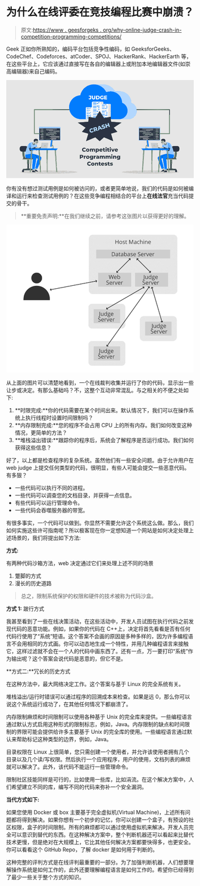 # 为什么在线评委在竞技编程比赛中崩溃？

> 原文:[https://www . geesforgeks . org/why-online-judge-crash-in-competition-programming-competitions/](https://www.geeksforgeeks.org/why-online-judge-crashes-during-competitive-programming-contests/)

Geek 正如你所熟知的，编码平台包括竞争性编码，如 GeeksforGeeks、CodeChef、Codeforces、atCoder、SPOJ、HackerRank、HackerEarth 等，在这些平台上，它应该通过直接写在各自的编辑器上或附加本地编辑器文件(如崇高编辑器)来自己编码。

![Why-Does-Online-Judge-Crashes-During-Competitive-Programming-Contests](img/78d2d984ef79c11fa0375d40c2a4c212.png)

你有没有想过测试用例是如何被访问的，或者更简单地说，我们的代码是如何被编译和运行来检查测试用例的？在这些竞争编程相结合的平台上**在线法官**充当代码提交的骨干。

> **重要免责声明:**在我们继续之前，请参考这张图片以获得更好的理解。

![](img/2bc1449ce926204e2a484624b2e40170.png)

从上面的图片可以清楚地看到，一个在线裁判收集并运行了你的代码，显示出一些让步或决定。有那么基础吗？不，这整个互动非常混乱。与之相关的不便之处如下:

1.  **时限完成:**你的代码需要在某个时间出来。默认情况下，我们可以在操作系统上执行线程时设置时间限制吗？
2.  **内存限制完成:**您的程序不会占用 CPU 上的所有内存。我们如何改变这种情况，更简单的方法？
3.  **堆栈溢出错误:**跟踪你的程序后，系统会了解程序是否运行成功。我们如何获得这些信息？

好了，以上都是检查程序的复杂系统。虽然他们有一些安全问题。由于允许用户在 web judge 上提交任何类型的代码，很明显，有些人可能会提交一些恶意代码。有多狠？

*   一些代码可以执行不同的进程。
*   一些代码可以调查您的文档目录，并获得一点信息。
*   有些代码可以运行管理命令。
*   一些代码会吞噬服务器的带宽。

有很多事实，一个代码可以做到。你显然不需要允许这个系统这么做。那么，我们如何实施这些许可指南呢？所以极客现在你一定想知道一个网站是如何决定处理上述场景的，我们将提出如下方法:

**方式:**

有两种代码沙箱方法，web 决定通过它们来处理上述不同的场景

1.  蹩脚的方式
2.  漫长的历史道路

> 总之，限制系统保护的权限和硬件的技术被称为代码沙盒。

**方式 1:** 跛行方式

我甚至看到了一些在线决策活动，在这些活动中，开发人员试图在执行代码之前发现代码的恶意功能。例如，如果你的代码在 C++上，决定将首先看看是否有任何代码行使用了“系统”短语。这个答案不会画的原因是多种多样的，因为许多编程语言不会用相同的方式画。你可以动态地生成一个特性，并用几种编程语言来接触它，这样过滤就不会在一个人的代码中画东西了。还有一点，万一要打印“系统”作为输出呢？这个答案会说代码是恶意的，但它不是。

**方式二:**冗长的历史方式

在这种方法中，最大网络决定工作。这个答案与基于 Linux 的完全系统有关。

堆栈溢出/运行时错误可以通过程序的回溯成本来检查。如果是远 0，那么你可以说这个系统运行成功了，在其他任何情况下都崩溃了。

内存限制麻烦和时间限制可以使用各种基于 Unix 的完全库来提供。一些编程语言通过默认方式启用这种形式的限制标志，例如，Java。内存限制的缺点和时间限制的界限可能会提供给许多主要基于 Unix 的完全库的使用。一些编程语言通过默认来帮助标记这种类型的边界，例如，Java。

目录权限在 Linux 上很简单，您只需创建一个使用者，并允许该使用者拥有几个目录以及几个读/写权限。然后执行一个应用程序，用户的使用，文档列表的麻烦就可以解决了。此外，该代码不能运行一些管理命令。

限制社区技能同样是可行的，比如使用一些库，比如涓流。在这个解决方案中，人们希望建立不同的库，编写不同的代码来弥补一个安全漏洞。

**当代方式如下:**

如果您使用 Docker 或 box 主要基于完全虚拟机(Virtual Machine)，上述所有问题都将得到解决。如果你想有一个初步的记忆，你可以创建一个盒子，有预设的社区权限，盒子的时间限制。所有的麻烦都可以通过使用虚拟机来解决。开发人员完全可以意识到替代的东西。在这种解决方案中，整个判断机器还可以看起来比替代技术更慢，但是绝对在大规模上，它比其他任何解决方案都要快得多，也更安全。你可以看看这个 GitHub Repo，了解 docker 是如何用于判断的。

这种完整的评判方式是在线评判最重要的一部分。为了加强判断机器，人们想要理解操作系统是如何工作的，此外还要理解编程语言是如何工作的。希望你已经得到了最少一些关于整个方式的知识。